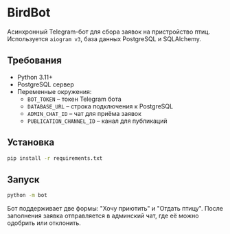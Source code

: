 # BirdBot

Асинхронный Telegram-бот для сбора заявок на пристройство птиц. Используется
`aiogram v3`, база данных PostgreSQL и SQLAlchemy.

## Требования
- Python 3.11+
- PostgreSQL сервер
- Переменные окружения:
  - `BOT_TOKEN` – токен Telegram бота
  - `DATABASE_URL` – строка подключения к PostgreSQL
  - `ADMIN_CHAT_ID` – чат для приёма заявок
  - `PUBLICATION_CHANNEL_ID` – канал для публикаций

## Установка
```bash
pip install -r requirements.txt
```

## Запуск
```bash
python -m bot
```

Бот поддерживает две формы: "Хочу приютить" и "Отдать птицу". После заполнения
заявка отправляется в админский чат, где её можно одобрить или отклонить.
